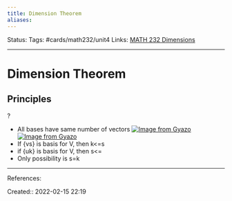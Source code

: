 ```yaml
---
title: Dimension Theorem
aliases:
---
```

Status:
Tags: #cards/math232/unit4
Links: [MATH 232 Dimensions](out/math-232-dimensions.md)
___

# Dimension Theorem

## Principles
?
- All bases have same number of vectors
[![Image from Gyazo](https://i.gyazo.com/df103765d67685c5e58a97306dea906d.png)](https://gyazo.com/df103765d67685c5e58a97306dea906d)
[![Image from Gyazo](https://i.gyazo.com/b94b04bb1ed5afaaf2876f8161b3b3e2.png)](https://gyazo.com/b94b04bb1ed5afaaf2876f8161b3b3e2)
- If {vs} is basis for V, then k<=s
- if {uk} is basis for V, then s<=
- Only possibility is s=k
___
References:
<!--SR:!2022-03-28,3,130-->

Created:: 2022-02-15 22:19
